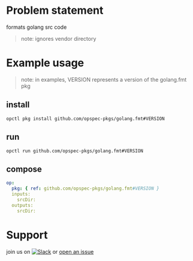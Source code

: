 # Problem statement
formats golang src code

> note: ignores vendor directory

# Example usage

> note: in examples, VERSION represents a version of the golang.fmt pkg

## install

```shell
opctl pkg install github.com/opspec-pkgs/golang.fmt#VERSION
```

## run

```
opctl run github.com/opspec-pkgs/golang.fmt#VERSION
```

## compose

```yaml
op:
  pkg: { ref: github.com/opspec-pkgs/golang.fmt#VERSION }
  inputs: 
    srcDir:
  outputs:
    srcDir:
```

# Support

join us on [![Slack](https://opspec-slackin.herokuapp.com/badge.svg)](https://opspec-slackin.herokuapp.com/)
or [open an issue](https://github.com/opspec-pkgs/golang.fmt/issues)

